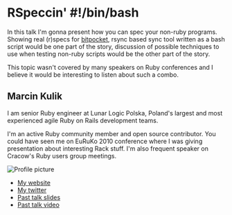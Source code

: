 # RSpeccin' #!/bin/bash

In this talk I'm gonna present how you can spec your non-ruby programs. Showing
real (r)specs for [bitpocket](https://github.com/sickill/bitpocket), rsync based sync tool written as a bash script would be one part of the story, discussion of possible techniques to use when testing non-ruby scripts would be the other part of the story.

This topic wasn't covered by many speakers on Ruby conferences and I believe it would be interesting to listen about such a combo.

## Marcin Kulik

I am senior Ruby engineer at Lunar Logic Polska, Poland's largest and most experienced agile Ruby on Rails development teams.

I'm an active Ruby community member and open source contributor. You could have seen me on EuRuKo 2010 conference where I was giving presentation about interesting Rack stuff. I'm also frequent speaker on Cracow's Ruby users group meetings.

![Profile picture](http://ku1ik.com/images/photo.jpg)

- [My website](http://ku1ik.com)
- [My twitter](https://twitter.com/#!/sickill)
- [Past talk slides](http://speakerdeck.com/u/sickill/p/building-web-framework-with-rack)
- [Past talk video](http://vimeo.com/12665769)

